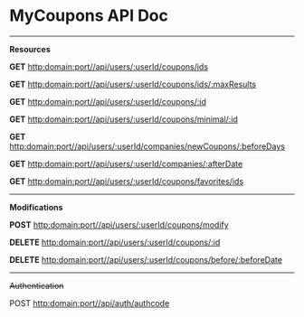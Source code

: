 
# MyCoupons API Doc
___
**Resources**

**GET** [http:domain:port//api/users/:userId/coupons/ids](api/Coupons.md)

**GET** [http:domain:port//api/users/:userId/coupons/ids/:maxResults](api/Coupons.md)

**GET** [http:domain:port//api/users/:userId/coupons/:id](api/Coupons.md)

**GET** [http:domain:port//api/users/:userId/coupons/minimal/:id](api/Coupons.md)

**GET** [http:domain:port//api/users/:userId/companies/newCoupons/:beforeDays](api/Companies.md)

**GET** [http:domain:port//api/users/:userId/companies/:afterDate](api/Companies.md)

**GET** [http:domain:port//api/users/:userId/coupons/favorites/ids](api/Coupons.md)

___
**Modifications**

**POST** [http:domain:port//api/users/:userId/coupons/modify](api/Coupons.md)

**DELETE** [http:domain:port//api/users/:userId/coupons/:id](api/Coupons.md)

**DELETE** [http:domain:port//api/users/:userId/coupons/before/:beforeDate](api/Coupons.md)

___
~~Authentication~~

POST [http:domain:port//api/auth/authcode](api/Authentication.md)



